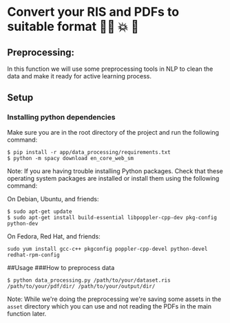 # Convert your RIS and PDFs to suitable format :face_with_spiral_eyes: :boom: :pinched_fingers:

## Preprocessing:
In this function we will use some preprocessing tools in NLP to clean the data and make it ready for active learning process.

## Setup
### Installing python dependencies

Make sure you are in the root directory of the project and run the following command:
```shell
$ pip install -r app/data_processing/requirements.txt
$ python -m spacy download en_core_web_sm
```

Note: If you are having trouble installing Python packages. Check that these operating system packages are installed or install them using the following command:

On Debian, Ubuntu, and friends:
```shell
$ sudo apt-get update
$ sudo apt-get install build-essential libpoppler-cpp-dev pkg-config python-dev
```

On Fedora, Red Hat, and friends:
```shell
sudo yum install gcc-c++ pkgconfig poppler-cpp-devel python-devel redhat-rpm-config
```

##Usage
###How to preprocess data
```
$ python data_processing.py /path/to/your/dataset.ris /path/to/your/pdf/dir/ /path/to/your/output/dir/
```
Note: While we're doing the preprocessing we're saving some assets in the `asset` directory which you can use and not reading the PDFs in the main function later.

